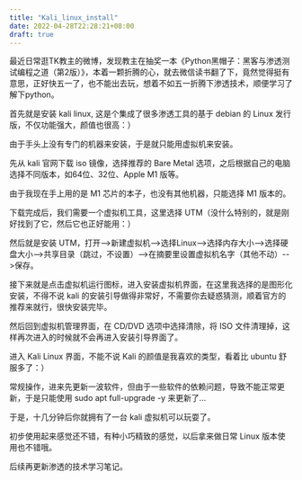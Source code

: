 ```yaml
---
title: "Kali_linux_install"
date: 2022-04-28T22:28:21+08:00
draft: true
---
```


最近日常逛TK教主的微博，发现教主在抽奖一本《Python黑帽子：黑客与渗透测试编程之道（第2版）》，本着一颗折腾的心，就去微信读书翻了下，竟然觉得挺有意思，正好快五一了，也不能出去玩，想着不如五一折腾下渗透技术，顺便学习了解下python。

首先就是安装 kali linux, 这是个集成了很多渗透工具的基于 debian 的 Linux 发行版，不仅功能强大，颜值也很高：）

由于手头上没有专门的机器来安装，于是就只能用虚拟机来安装。

先从 kali 官网下载 iso 镜像，选择推荐的 Bare Metal 选项，之后根据自己的电脑选择不同版本，如64位、32位、Apple M1 版等。

由于我现在手上用的是 M1 芯片的本子，也没有其他机器，只能选择 M1 版本的。

下载完成后，我们需要一个虚拟机工具，这里选择 UTM（没什么特别的，就是刚好找到了它，然后它也正好能用：）

然后就是安装 UTM，打开-->新建虚拟机-->选择Linux-->选择内存大小-->选择硬盘大小-->共享目录（跳过，不设置）-->在摘要里设置虚拟机名字（其他不动）-->保存。

接下来就是点击虚拟机运行图标，进入安装虚拟机界面，在这里我选择的是图形化安装，不得不说 kali 的安装引导做得非常好，不需要你去疑惑猜测，顺着官方的推荐来就行，很快安装完毕。

然后回到虚拟机管理界面，在 CD/DVD 选项中选择清除，将 ISO 文件清理掉，这样再次进入的时候就不会再进入安装引导界面了。

进入 Kali Linux 界面，不能不说 Kali 的颜值是我喜欢的类型，看着比 ubuntu 舒服多了：）

常规操作，进来先更新一波软件，但由于一些软件的依赖问题，导致不能正常更新，于是只能使用 sudo apt full-upgrade -y 来更新了...

于是，十几分钟后你就拥有了一台 kali 虚拟机可以玩耍了。

初步使用起来感觉还不错，有种小巧精致的感觉，以后拿来做日常 Linux 版本使用也不错哦。

后续再更新渗透的技术学习笔记。


